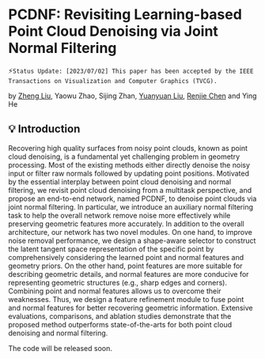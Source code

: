 # PCDNF: Revisiting Learning-based Point Cloud Denoising via Joint Normal Filtering

:zap:`Status Update: [2023/07/02] This paper has been accepted by the IEEE Transactions on Visualization and Computer Graphics (TVCG).`

 by [Zheng Liu](https://labzhengliu.github.io/), Yaowu Zhao, Sijing Zhan, [Yuanyuan Liu](https://cvlab-liuyuanyuan.github.io/), [Renjie Chen](http://staff.ustc.edu.cn/~renjiec/) and Ying He

 ## :bulb: Introduction
Recovering high quality surfaces from noisy point clouds, known as point cloud denoising, is a fundamental yet challenging
problem in geometry processing. Most of the existing methods either directly denoise the noisy input or filter raw normals followed by
updating point positions. Motivated by the essential interplay between point cloud denoising and normal filtering, we revisit point cloud
denoising from a multitask perspective, and propose an end-to-end network, named PCDNF, to denoise point clouds via joint normal
filtering. In particular, we introduce an auxiliary normal filtering task to help the overall network remove noise more effectively while
preserving geometric features more accurately. In addition to the overall architecture, our network has two novel modules. On one
hand, to improve noise removal performance, we design a shape-aware selector to construct the latent tangent space representation of
the specific point by comprehensively considering the learned point and normal features and geometry priors. On the other hand, point
features are more suitable for describing geometric details, and normal features are more conducive for representing geometric
structures (e.g., sharp edges and corners). Combining point and normal features allows us to overcome their weaknesses. Thus, we
design a feature refinement module to fuse point and normal features for better recovering geometric information. Extensive
evaluations, comparisons, and ablation studies demonstrate that the proposed method outperforms state-of-the-arts for both point
cloud denoising and normal filtering.

The code will be released soon.
